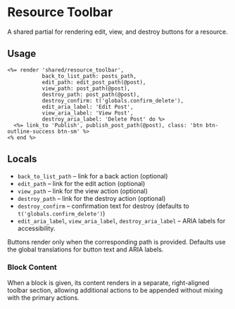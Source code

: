 # Resource Toolbar

A shared partial for rendering edit, view, and destroy buttons for a resource.

## Usage

```
<%= render 'shared/resource_toolbar',
           back_to_list_path: posts_path,
           edit_path: edit_post_path(@post),
           view_path: post_path(@post),
           destroy_path: post_path(@post),
           destroy_confirm: t('globals.confirm_delete'),
           edit_aria_label: 'Edit Post',
           view_aria_label: 'View Post',
           destroy_aria_label: 'Delete Post' do %>
  <%= link_to 'Publish', publish_post_path(@post), class: 'btn btn-outline-success btn-sm' %>
<% end %>
```

## Locals

- `back_to_list_path` – link for a back action (optional)
- `edit_path` – link for the edit action (optional)
- `view_path` – link for the view action (optional)
- `destroy_path` – link for the destroy action (optional)
- `destroy_confirm` – confirmation text for destroy (defaults to `t('globals.confirm_delete')`)
- `edit_aria_label`, `view_aria_label`, `destroy_aria_label` – ARIA labels for accessibility.

Buttons render only when the corresponding path is provided. Defaults use the global translations for button text and ARIA labels.

### Block Content

When a block is given, its content renders in a separate, right-aligned toolbar section, allowing additional actions to be appended without mixing with the primary actions.
